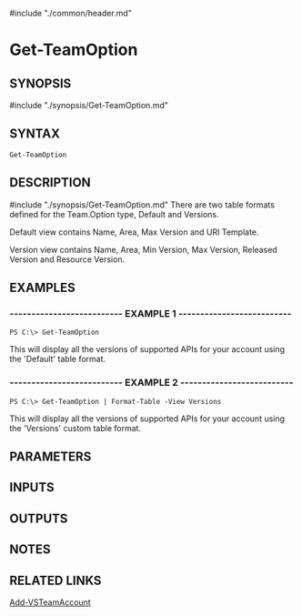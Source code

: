 #include "./common/header.md"

# Get-TeamOption

## SYNOPSIS
#include "./synopsis/Get-TeamOption.md"

## SYNTAX

```
Get-TeamOption
```

## DESCRIPTION
#include "./synopsis/Get-TeamOption.md"
There are two table formats defined for the Team.Option type, Default and Versions.

Default view contains Name, Area, Max Version and URI Template.

Version view contains Name, Area, Min Version, Max Version, Released Version and Resource Version.

## EXAMPLES

### -------------------------- EXAMPLE 1 --------------------------
```
PS C:\> Get-TeamOption
```

This will display all the versions of supported APIs for your account using the 'Default' table format.

### -------------------------- EXAMPLE 2 --------------------------
```
PS C:\> Get-TeamOption | Format-Table -View Versions
```

This will display all the versions of supported APIs for your account using the 'Versions' custom table format.

## PARAMETERS

## INPUTS

## OUTPUTS

## NOTES

## RELATED LINKS

[Add-VSTeamAccount](Add-VSTeamAccount.md)